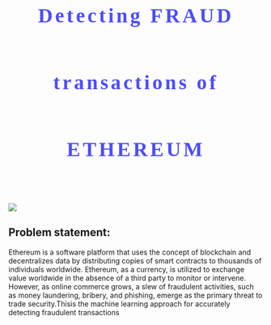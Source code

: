 # <p style="font-family: Fantasy, fantasy; line-height: 3.3; font-size: 40px; letter-spacing: 5px; text-align: center; color: #4d4dff">Detecting FRAUD transactions of ETHEREUM</p>
![](https://miro.medium.com/max/1000/1*Jg_EBfBl8yOa6r1i9pCMEw.png)
## Problem statement:
Ethereum is a software platform that uses the concept of blockchain and decentralizes data by distributing copies of smart contracts to thousands of individuals worldwide. Ethereum, as a currency, is utilized to exchange value worldwide in the absence of a third party to monitor or intervene. However, as online commerce grows, a slew of fraudulent activities, such as money laundering, bribery, and phishing, emerge as the primary threat to trade security.Thisis the machine learning approach for accurately detecting fraudulent transactions
